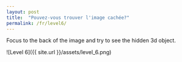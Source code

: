 ```yaml
---
layout: post
title:  "Pouvez-vous trouver l'image cachée?"
permalink: /fr/level6/
---
```

Focus to the back of the image and try to see the hidden 3d object.

![Level 6]({{ site.url }}/assets/level_6.png)